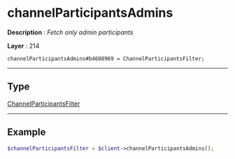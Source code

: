 # channelParticipantsAdmins

**Description** : *Fetch only admin participants*

**Layer** : 214

```tl
channelParticipantsAdmins#b4608969 = ChannelParticipantsFilter;
```

---

## Type

[ChannelParticipantsFilter](type/ChannelParticipantsFilter)

---

## Example

```php
$channelParticipantsFilter = $client->channelParticipantsAdmins();
```